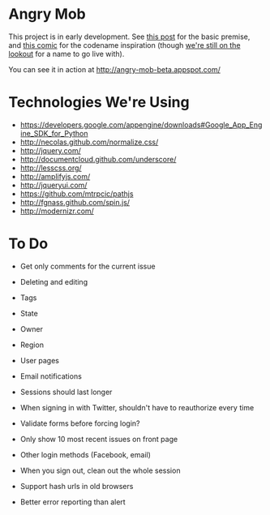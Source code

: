 # Angry Mob

This project is in early development. See [this post](http://blog.iangilman.com/2012/01/issue-tracking-for-real-world.html) for the basic premise, and [this comic](http://wondermark.com/894/) for the codename inspiration (though [we're still on the lookout](https://github.com/iangilman/angry-mob/issues/1) for a name to go live with).

You can see it in action at http://angry-mob-beta.appspot.com/

# Technologies We're Using

* https://developers.google.com/appengine/downloads#Google_App_Engine_SDK_for_Python
* http://necolas.github.com/normalize.css/
* http://jquery.com/
* http://documentcloud.github.com/underscore/
* http://lesscss.org/
* http://amplifyjs.com/
* http://jqueryui.com/
* https://github.com/mtrpcic/pathjs
* http://fgnass.github.com/spin.js/
* http://modernizr.com/

# To Do

* Get only comments for the current issue
* Deleting and editing
* Tags
* State
* Owner
* Region
* User pages
* Email notifications

* Sessions should last longer
* When signing in with Twitter, shouldn't have to reauthorize every time
* Validate forms before forcing login?
* Only show 10 most recent issues on front page
* Other login methods (Facebook, email)
* When you sign out, clean out the whole session
* Support hash urls in old browsers
* Better error reporting than alert
